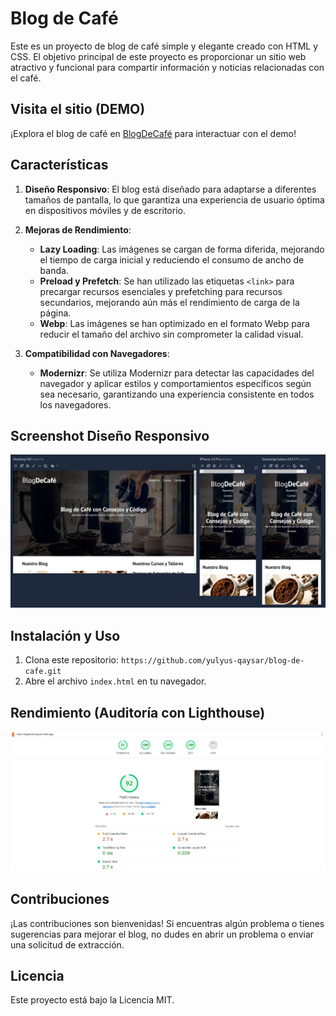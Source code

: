 # Blog de Café

Este es un proyecto de blog de café simple y elegante creado con HTML y CSS. El objetivo principal de este proyecto es proporcionar un sitio web atractivo y funcional para compartir información y noticias relacionadas con el café.

## Visita el sitio (DEMO)

¡Explora el blog de café en [BlogDeCafé](https://blogdecafe-qaysar.netlify.app/) para interactuar con el demo!

## Características

1. **Diseño Responsivo**: El blog está diseñado para adaptarse a diferentes tamaños de pantalla, lo que garantiza una experiencia de usuario óptima en dispositivos móviles y de escritorio.

2. **Mejoras de Rendimiento**:
   - **Lazy Loading**: Las imágenes se cargan de forma diferida, mejorando el tiempo de carga inicial y reduciendo el consumo de ancho de banda.
   - **Preload y Prefetch**: Se han utilizado las etiquetas `<link>` para precargar recursos esenciales y prefetching para recursos secundarios, mejorando aún más el rendimiento de carga de la página.
   - **Webp**: Las imágenes se han optimizado en el formato Webp para reducir el tamaño del archivo sin comprometer la calidad visual.

3. **Compatibilidad con Navegadores**:
   - **Modernizr**: Se utiliza Modernizr para detectar las capacidades del navegador y aplicar estilos y comportamientos específicos según sea necesario, garantizando una experiencia consistente en todos los navegadores.

## Screenshot Diseño Responsivo

![diseño responsivo](img/responsive.webp)

## Instalación y Uso

1. Clona este repositorio: `https://github.com/yulyus-qaysar/blog-de-cafe.git`
2. Abre el archivo `index.html` en tu navegador.

## Rendimiento (Auditoría con Lighthouse)

![lighthouse](img/lighthouse.webp)

## Contribuciones

¡Las contribuciones son bienvenidas! Si encuentras algún problema o tienes sugerencias para mejorar el blog, no dudes en abrir un problema o enviar una solicitud de extracción.

## Licencia

Este proyecto está bajo la Licencia MIT.
